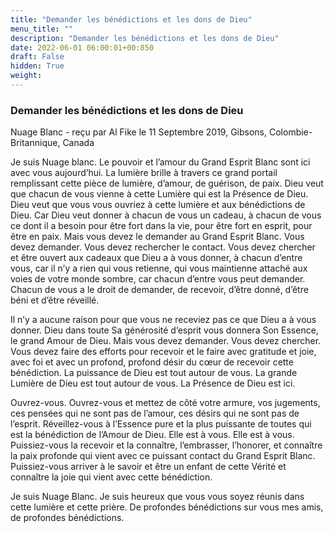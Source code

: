 ```yaml
---
title: "Demander les bénédictions et les dons de Dieu"
menu_title: ""
description: "Demander les bénédictions et les dons de Dieu"
date: 2022-06-01 06:00:01+00:850
draft: False
hidden: True
weight:
---
```

### Demander les bénédictions et les dons de Dieu

Nuage Blanc - reçu par Al Fike le 11 Septembre 2019, Gibsons, Colombie-Britannique, Canada

Je suis Nuage blanc. Le pouvoir et l’amour du Grand Esprit Blanc sont ici avec vous aujourd’hui. La lumière brille à travers ce grand portail remplissant cette pièce de lumière, d’amour, de guérison, de paix. Dieu veut que chacun de vous vienne à cette Lumière qui est la Présence de Dieu. Dieu veut que vous vous ouvriez à cette lumière et aux bénédictions de Dieu. Car Dieu veut donner à chacun de vous un cadeau, à chacun de vous ce dont il a besoin pour être fort dans la vie, pour être fort en esprit, pour être en paix. Mais vous devez le demander au Grand Esprit Blanc. Vous devez demander. Vous devez rechercher le contact. Vous devez chercher et être ouvert aux cadeaux que Dieu a à vous donner, à chacun d’entre vous, car il n’y a rien qui vous retienne, qui vous maintienne attaché aux voies de votre monde sombre, car chacun d’entre vous peut demander. Chacun de vous a le droit de demander, de recevoir, d’être donné, d’être béni et d’être réveillé.

Il n’y a aucune raison pour que vous ne receviez pas ce que Dieu a à vous donner. Dieu dans toute Sa générosité d’esprit vous donnera Son Essence, le grand Amour de Dieu. Mais vous devez demander. Vous devez chercher. Vous devez faire des efforts pour recevoir et le faire avec gratitude et joie, avec foi et avec un profond, profond désir du cœur de recevoir cette bénédiction. La puissance de Dieu est tout autour de vous. La grande Lumière de Dieu est tout autour de vous. La Présence de Dieu est ici.

Ouvrez-vous. Ouvrez-vous et mettez de côté votre armure, vos jugements, ces pensées qui ne sont pas de l’amour, ces désirs qui ne sont pas de l’esprit. Réveillez-vous à l’Essence pure et la plus puissante de toutes qui est la bénédiction de l’Amour de Dieu. Elle est à vous. Elle est à vous. Puissiez-vous la recevoir et la connaître, l’embrasser, l’honorer, et connaître la paix profonde qui vient avec ce puissant contact du Grand Esprit Blanc. Puissiez-vous arriver à le savoir et être un enfant de cette Vérité et connaître la joie qui vient avec cette bénédiction.

Je suis Nuage Blanc. Je suis heureux que vous vous soyez réunis dans cette lumière et cette prière. De profondes bénédictions sur vous mes amis, de profondes bénédictions.



